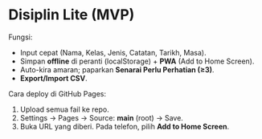 # Disiplin Lite (MVP)

Fungsi:
- Input cepat (Nama, Kelas, Jenis, Catatan, Tarikh, Masa).
- Simpan **offline** di peranti (localStorage) + **PWA** (Add to Home Screen).
- Auto-kira amaran; paparkan **Senarai Perlu Perhatian (≥3)**.
- **Export/Import CSV**.

Cara deploy di GitHub Pages:
1) Upload semua fail ke repo.
2) Settings → Pages → Source: **main** (root) → Save.
3) Buka URL yang diberi. Pada telefon, pilih **Add to Home Screen**.
